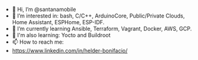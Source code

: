 - 👋 Hi, I’m @santanamobile
- 👀 I’m interested in: bash, C/C++, ArduinoCore, Public/Private Clouds, Home Assistant, ESPHome, ESP-IDF.
- 🌱 I’m currently learning Ansible, Terraform, Vagrant, Docker, AWS, GCP.
- 🌱 I'm also learning: Yocto and Buildroot
- 📫 How to reach me:
- https://www.linkedin.com/in/helder-bonifacio/

<!---
santanamobile/santanamobile is a ✨ special ✨ repository because its `README.md` (this file) appears on your GitHub profile.
You can click the Preview link to take a look at your changes.
--->
